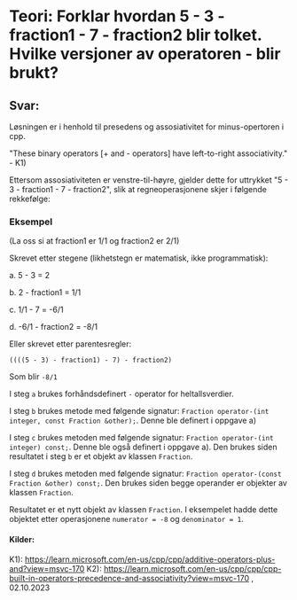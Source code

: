 # Teori: Forklar hvordan 5 - 3 - fraction1 - 7 - fraction2 blir tolket. Hvilke versjoner av operatoren - blir brukt?

## Svar: 

Løsningen er i henhold til presedens og assosiativitet for minus-opertoren i cpp.


"These binary operators [+ and - operators] have left-to-right associativity." - K1)

Ettersom assosiativiteten er venstre-til-høyre, gjelder dette for uttrykket "5 - 3 - fraction1 - 7 - fraction2", slik at regneoperasjonene skjer i følgende rekkefølge: 


### Eksempel
(La oss si at fraction1 er 1/1 og fraction2 er 2/1)

Skrevet etter stegene (likhetstegn er matematisk, ikke programmatisk):

  a.  5 - 3 = 2

  b.  2 - fraction1 = 1/1

  c.  1/1 - 7 = -6/1

  d.  -6/1 - fraction2 = -8/1

Eller skrevet etter parentesregler: 

`((((5 - 3) - fraction1) - 7) - fraction2)`

Som blir `-8/1`

I steg `a` brukes forhåndsdefinert `-` operator for heltallsverdier.

I steg `b` brukes metode med følgende signatur: `Fraction operator-(int integer, const Fraction &other);`. Denne ble definert i oppgave a)

I steg `c` brukes metoden med følgende signatur: `Fraction operator-(int integer) const;`. Denne ble også definert i oppgave a). Den brukes siden resultatet i steg `b` er et objekt av klassen `Fraction`.

I steg `d` brukes metoden med følgende signatur: `Fraction operator-(const Fraction &other) const;`. Den brukes siden begge operander er objekter av klassen `Fraction`.

Resultatet er et nytt objekt av klassen `Fraction`. I eksempelet hadde dette objektet etter operasjonene `numerator = -8` og `denominator = 1`. 

#### Kilder: 

K1): 
https://learn.microsoft.com/en-us/cpp/cpp/additive-operators-plus-and?view=msvc-170
K2):
https://learn.microsoft.com/en-us/cpp/cpp/cpp-built-in-operators-precedence-and-associativity?view=msvc-170  , 02.10.2023

